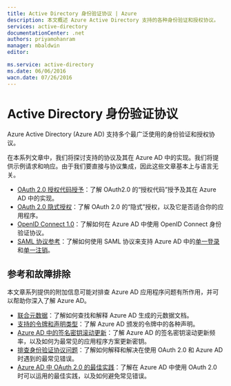 ```yaml
---
title: Active Directory 身份验证协议 | Azure
description: 本文概述 Azure Active Directory 支持的各种身份验证和授权协议。
services: active-directory
documentationCenter: .net
authors: priyamohanram
manager: mbaldwin
editor: 

ms.service: active-directory
ms.date: 06/06/2016
wacn.date: 07/26/2016
---
```


# Active Directory 身份验证协议

Azure Active Directory (Azure AD) 支持多个最广泛使用的身份验证和授权协议。

在本系列文章中，我们将探讨支持的协议及其在 Azure AD 中的实现。我们将提供示例请求和响应。由于我们要直接与协议集成，因此这些文章基本上与语言无关。

- [OAuth 2.0 授权代码授予](./active-directory-protocols-oauth-code.md)：了解 OAuth2.0 的“授权代码”授予及其在 Azure AD 中的实现。
- [OAuth 2.0 隐式授权](./active-directory-dev-understanding-oauth2-implicit-grant.md)：了解 OAuth 2.0 的“隐式”授权，以及它是否适合你的应用程序。
- [OpenID Connect 1.0](./active-directory-protocols-openid-connect-code.md)：了解如何在 Azure AD 中使用 OpenID Connect 身份验证协议。
- [SAML 协议参考](./active-directory-saml-protocol-reference.md)：了解如何使用 SAML 协议来支持 Azure AD 中的[单一登录](./active-directory-single-sign-on-protocol-reference.md)和[单一注销](./active-directory-single-sign-out-protocol-reference.md)。

## 参考和故障排除

本文章系列提供的附加信息可能对排查 Azure AD 应用程序问题有所作用，并可以帮助你深入了解 Azure AD。

- [联合元数据](./active-directory-federation-metadata.md)：了解如何查找和解释 Azure AD 生成的元数据文档。
- [支持的令牌和声明类型](./active-directory-token-and-claims.md)：了解 Azure AD 颁发的令牌中的各种声明。
- [Azure AD 中的签名密钥滚动更新](./active-directory-signing-key-rollover.md)：了解 Azure AD 的签名密钥滚动更新频率，以及如何为最常见的应用程序方案更新密钥。
- [排查身份验证协议问题](./active-directory-error-handling.md)：了解如何解释和解决在使用 OAuth 2.0 和 Azure AD 时遇到的最常见错误。
- [Azure AD 中 OAuth 2.0 的最佳实践](./active-directory-oauth-best-practices.md)：了解在 Azure AD 中使用 OAuth 2.0 时可以运用的最佳实践，以及如何避免常见错误。

<!---HONumber=AcomDC_0718_2016-->